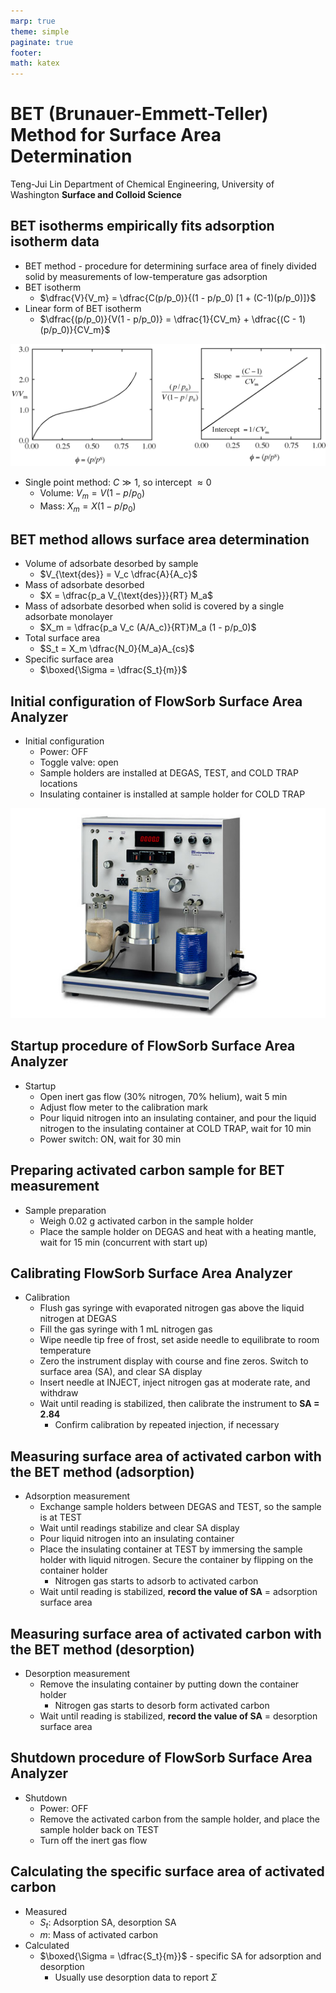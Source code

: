 ```yaml
---
marp: true
theme: simple
paginate: true
footer:
math: katex
---
```

<!-- Marp for VS Code v2.6.0 -->

<!-- headingDivider: 2 -->
<!-- _class: cover -->
# BET (Brunauer-Emmett-Teller) Method for Surface Area Determination

Teng-Jui Lin
Department of Chemical Engineering, University of Washington
**Surface and Colloid Science**

## BET isotherms empirically fits adsorption isotherm data
<!-- _class: twocol -->
- BET method - procedure for determining surface area of finely divided solid by measurements of low-temperature gas adsorption
- BET isotherm
  - $\dfrac{V}{V_m} = \dfrac{C(p/p_0)}{(1 - p/p_0) [1 + (C-1)(p/p_0)]}$
- Linear form of BET isotherm
  - $\dfrac{(p/p_0)}{V(1 - p/p_0)} = \dfrac{1}{CV_m} + \dfrac{(C - 1)(p/p_0)}{CV_m}$

![width:600px](bet-isotherms.png)

- Single point method: $C \gg 1$, so intercept $\approx 0$
  - Volume: $V_m = V(1 - p/p_0)$
  - Mass: $X_m = X(1 - p/p_0)$

## BET method allows surface area determination
<!-- _class: twocol -->
<!-- - $X = \dfrac{p_a V_c (A/A_c)}{RT}A_c$ -->
- Volume of adsorbate desorbed by sample
  - $V_{\text{des}} = V_c \dfrac{A}{A_c}$
- Mass of adsorbate desorbed
  - $X = \dfrac{p_a V_{\text{des}}}{RT} M_a$
- Mass of adsorbate desorbed when solid is covered by a single adsorbate monolayer
  - $X_m = \dfrac{p_a V_c (A/A_c)}{RT}M_a (1 - p/p_0)$
- Total surface area
  - $S_t = X_m \dfrac{N_0}{M_a}A_{cs}$
- Specific surface area
  - $\boxed{\Sigma = \dfrac{S_t}{m}}$

## Initial configuration of FlowSorb Surface Area Analyzer

- Initial configuration
  - Power: OFF
  - Toggle valve: open
  - Sample holders are installed at DEGAS, TEST, and COLD TRAP locations
  - Insulating container is installed at sample holder for COLD TRAP

![width:600px center](flowsorb.jpg)

## Startup procedure of FlowSorb Surface Area Analyzer
<!-- _class: twocol -->
- Startup
  - Open inert gas flow (30% nitrogen, 70% helium), wait 5 min
  - Adjust flow meter to the calibration mark
  - Pour liquid nitrogen into an insulating container, and pour the liquid nitrogen to the insulating container at COLD TRAP, wait for 10 min
  - Power switch: ON, wait for 30 min

## Preparing activated carbon sample for BET measurement
<!-- _class: twocol -->
- Sample preparation
  - Weigh 0.02 g activated carbon in the sample holder
  - Place the sample holder on DEGAS and heat with a heating mantle, wait for 15 min (concurrent with start up)

## Calibrating FlowSorb Surface Area Analyzer
<!-- _class: twocol -->
- Calibration
  - Flush gas syringe with evaporated nitrogen gas above the liquid nitrogen at DEGAS
  - Fill the gas syringe with 1 mL nitrogen gas
  - Wipe needle tip free of frost, set aside needle to equilibrate to room temperature
  - Zero the instrument display with course and fine zeros. Switch to surface area (SA), and clear SA display
  - Insert needle at INJECT, inject nitrogen gas at moderate rate, and withdraw
  - Wait until reading is stabilized, then calibrate the instrument to **SA = 2.84**
    - Confirm calibration by repeated injection, if necessary

## Measuring surface area of activated carbon with the BET method (adsorption)
<!-- _class: twocol -->
- Adsorption measurement
  - Exchange sample holders between DEGAS and TEST, so the sample is at TEST
  - Wait until readings stabilize and clear SA display
  - Pour liquid nitrogen into an insulating container
  - Place the insulating container at TEST by immersing the sample holder with liquid nitrogen. Secure the container by flipping on the container holder
    - Nitrogen gas starts to adsorb to activated carbon
  - Wait until reading is stabilized, **record the value of SA** = adsorption surface area

## Measuring surface area of activated carbon with the BET method (desorption)
<!-- _class: twocol -->
- Desorption measurement
  - Remove the insulating container by putting down the container holder
    - Nitrogen gas starts to desorb form activated carbon
  - Wait until reading is stabilized, **record the value of SA** = desorption surface area

## Shutdown procedure of FlowSorb Surface Area Analyzer
<!-- _class: twocol -->
- Shutdown
  - Power: OFF
  - Remove the activated carbon from the sample holder, and place the sample holder back on TEST
  - Turn off the inert gas flow

## Calculating the specific surface area of activated carbon

- Measured
  - $S_t$: Adsorption SA, desorption SA
  - $m$: Mass of activated carbon
- Calculated
  - $\boxed{\Sigma = \dfrac{S_t}{m}}$ - specific SA for adsorption and desorption
    - Usually use desorption data to report $\Sigma$
